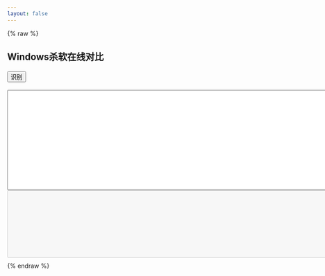```yaml
---
layout: false
---
```

{% raw %}
<!DOCTYPE html>
<html>
<head>
<meta charset="utf-8">
<title>Windows杀软在线对比</title>
<script>
    avList = {
"_avp32.exe":"卡巴斯基",
"_avpcc.exe":"卡巴斯基",
"_avpm.exe":"卡巴斯基",
"360entclient.exe":"天擎EDR Agent",
"360entmisc.exe":"360(奇安信)天擎",
"360leakfixer.exe":"360系统漏洞控制模块",
"360rp.exe":"360杀毒",
"360safe.exe":"360安全卫士",
"360safebox.exe":"360保险箱主程序",
"360sd.exe":"360杀毒",
"360skylarsvc.exe":"360天擎终端安全管理系统",
"360tray.exe":"360实时保护",
"360websafe.exe":"360主机卫士",
"a2cmd.exe":"emsisoft anti-malware",
"a2free.exe":"a-squared free",
"a2guard.exe":"a-squared杀毒",
"a2service.exe":"a-squared free",
"a2start.exe":"Emsisoft Internet Security",
"aavgapi.exe":"avg",
"aawservice.exe":"Lavasoft Ad-Aware",
"aawtray.exe":"Ad-Aware",
"acaas.exe":"AhnLab",
"acaegmgr.exe":"AhnLab",
"acaif.exe":"AhnLab",
"acais.exe":"AhnLab",
"acctmgr.exe":"Symantec",
"aclient.exe":"Altiris remote login client",
"aclntusr.exe":"Altiris Client",
"acs.exe":"outpost防火墙",
"adam.exe":"绿鹰安全精灵",
"adaware.exe":"Lavasoft Ad-Aware",
"ad-aware.exe":"Lavasoft Ad-Aware",
"ad-aware2007.exe":"Lavasoft Ad-Aware",
"administrator.exe":"Entensys UserGate 5",
"adminserver.exe":"Panda",
"advchk.exe":"norton antivirus",
"ad-watch.exe":"lavasoft杀毒",
"aesecurityservice.exe":"MS Content Management Service",
"aexagentuihost.exe":"Altiris Agent",
"aexnsagent.exe":"Altiris Agent",
"aexnsrcvsvc.exe":"Altiris",
"aexsvc.exe":"Altiris",
"aexswdusr.exe":"Altiris Express NS Client Manager",
"aflogvw.exe":"AhnLab Spy Zero",
"afwserv.exe":"Avast Firewall Service",
"agb.exe":"安天防线",
"agentsvr.exe":"Microsoft Agent Server",
"ahnrpt.exe":"AhnLab Spy Zero",
"ahnsd.exe":"AhnLab",
"ahnsdsv.exe":"AhnLab",
"ahprocmonserver.exe":"安天防线",
"airdefense.exe":"airdefense",
"akrnl.exe":"ESET Smart Security",
"alert.exe":"CA eTrust Integrated Threat Management 8.1/CA Jinchen Kill",
"alertsvc.exe":"Symantec",
"alisecguard.exe":"阿里云-云盾",
"aliyun_assist_service.exe":"阿里云-云监控",
"aliyundun.exe":"阿里云-云盾",
"aliyundunupdate.exe":"阿里云-升级服务",
"almon.exe":"Sophos Anti-Virus",
"alogserv.exe":"McAfee VirusScan Activity Log Server",
"alsvc.exe":"Sophos AutoUpdate Service",
"alunotify.exe":"Symantec",
"alupdate.exe":"Sophos Anti-Virus AutoUpdate",
"aluschedulersvc.exe":"Symantec",
"amon.exe":"tiny personal firewall",
"amsvc.exe":"Cybereason",
"amswmagt.exe":"CA eTrust Integrated Threat Management 8.1",
"ananwidget.exe":"墨者安全专家",
"antiarp.exe":"AntiARP",
"anti-trojan.exe":"anti-trojan elite",
"anvir.exe":"AnVir.exe",
"aphost.exe":"TrendMicro Infrastructure",
"apimonitor.exe":"API Monitor",
"appsvc32.exe":"Symantec",
"aps.exe":"Outpost Security",
"apvxdwin.exe":"Panda Internet Security",
"arcatasksservice.exe":"arcavir杀毒",
"armor2net.exe":"Armor2net Software",
"arr.exe":"application request route",
"ashavast.exe":"Avast",
"ashbug.exe":"Avast",
"ashchest.exe":"Avast",
"ashcmd.exe":"Avast",
"ashdisp.exe":"Avast",
"ashenhcd.exe":"Avast",
"ashlogv.exe":"Avast",
"ashmaisv.exe":"Avast",
"ashpopwz.exe":"Avast",
"ashquick.exe":"Avast",
"ashserv.exe":"Avast",
"ashsimp2.exe":"Avast",
"ashsimpl.exe":"Avast",
"ashskpcc.exe":"Avast",
"ashskpck.exe":"Avast",
"ashupd.exe":"Avast",
"ashwebsv.exe":"Avast",
"ast.exe":"超级巡警",
"asupport.exe":"TrendMicro",
"aswdisp.exe":"Avast",
"aswregsvr.exe":"Avast",
"aswscan.exe":"avast",
"aswserv.exe":"Avast",
"aswupdsv.exe":"Avast",
"aswwebsv.exe":"Avast",
"atguard.exe":"antivir",
"atrshost.exe":"Altiris",
"atwatch.exe":"mustek",
"atwsctsk.exe":"AhnLab V3 Internet Security",
"au.exe":"nsis",
"aupdate.exe":"symantec",
"aupdrun.exe":"Agnirum Outpost Firewall",
"aus.exe":"Outpost Security",
"auth8021x.exe":"CA Jinchen KILL / eTrust Antivirus",
"autodown.exe":"antivirus autoupdater",
"autoup.exe":"AhnLab",
"avadmin.exe":"AVIRA Personal Edition Classic",
"avastemupdate.exe":"Avast Internet Security",
"avastsvc.exe":"Avast",
"avastui.exe":"Avast GUI",
"avcenter.exe":"Avira",
"avciman.exe":"熊猫卫士",
"avconfig.exe":"Avira",
"avconsol.exe":"McAfee VirusScan Scheduler",
"avengine.exe":"Panda Internet Security",
"avesvc.exe":"Avira",
"avfwsvc.exe":"AVIRA Personal Edition Classic",
"avg.exe":"avg杀毒",
"avgam.exe":"AVG 8/8.5",
"avgamsvr.exe":"AVG",
"avgas.exe":"AVG",
"avgaurd.exe":"avira antivir",
"avgcc.exe":"AVG",
"avgcc32.exe":"AVG",
"avgcefrend.exe":"AVG Internet Security",
"avgchsvx.exe":"AVG Internet Security",
"avgcmgr.exe":"AVG Internet Security (32-bit)",
"avgcsrva.exe":"AVG Internet Security (64-bit)",
"avgcsrvx.exe":"AVG Internet Security",
"avgctrl.exe":"AVG",
"avgdiag.exe":"AVG",
"avgemc.exe":"AVG",
"avgemca.exe":"AVG Internet Security",
"avgemcx.exe":"AVG Internet Security",
"avgfws.exe":"AVG Internet Security",
"avgfws8.exe":"AVG",
"avgfws9.exe":"AVG 9.0 FW",
"avgfwsrv.exe":"AVG",
"avgidsagent.exe":"AVG 8.5/9.0 IDS",
"avgidsmonitor.exe":"AVG 8.5/9.0 IDS",
"avgidsui.exe":"AVG 8.5 IDS",
"avgidswatcher.exe":"AVG 8.5 IDS",
"avginet.exe":"AVG",
"avgmfapx.exe":"AVG Internet Security",
"avgmsvr.exe":"AVG",
"avgnsa.exe":"AVG Internet Security",
"avgnsx.exe":"AVG Internet Security",
"avgnt.exe":"Avira",
"avgntmgr.exe":"avg",
"avgregcl.exe":"AVG Registry Cleaner",
"avgrsa.exe":"AVG Internet Security (64-bit)",
"avgrssvc.exe":"AVG",
"avgrsx.exe":"AVG Anti-Virus",
"avgscanx.exe":"AVG",
"avgserv.exe":"AVG",
"avgserv9.exe":"AVG",
"avgsvc.exe":"AVG Internet Security",
"avgsystx.exe":"AVG SysTools",
"avgtray.exe":"AVG Anti-Virus",
"avguard.exe":"Avira AntiVir",
"avgui.exe":"AVG Internet Security",
"avgupd.exe":"AVG",
"avgupdln.exe":"AVG",
"avgupsvc.exe":"AVG",
"avgvv.exe":"AVG",
"avgw.exe":"AVG",
"avgwb.exe":"Grisoft AVG AntiVirus",
"avgwdsvc.exe":"AVG Anti-Virus",
"avgwizfw.exe":"AVG",
"avinitnt.exe":"command antivirus for nt server",
"avira.exe":"小红伞杀毒",
"avk.exe":"gdata安全防护软件",
"avkbackupservice.exe":"gdata安全防护软件",
"avkcl.exe":"gdata安全防护软件",
"avkpop.exe":"g data software ag",
"avkproxy.exe":"G Data Internet Security 2007",
"avkserv.exe":"g data software ag",
"avkservice.exe":"G Data Internet Security 2007",
"avktray.exe":"G Data Internet Security 2007",
"avkwctl.exe":"G Data Internet Security 2007",
"avkwctl9.exe":"g data software ag",
"avltmain.exe":"Panda Titanium",
"avmailc.exe":"Avira",
"avmcdlg.exe":"Avira",
"avnotify.exe":"Avira",
"avnt.exe":"h+bedv datentechnik gmbh",
"avp.exe":"Kaspersky",
"avp32.exe":"Kaspersky",
"avpcc.exe":"Kaspersky",
"avpdos32.exe":"kaspersky antivirus",
"avpdtagt.exe":"Kaspersky Lab Deployment Tool Agent",
"avpexec.exe":"Kaspersky",
"avpm.exe":"Kaspersky",
"avpncc.exe":"Kaspersky",
"avps.exe":"Kaspersky",
"avptc32.exe":"kaspersky antivirus",
"avpui.exe":"Kaspersky",
"avpupd.exe":"Kaspersky",
"avscan.exe":"Avira",
"avsched32.exe":"h+bedv",
"avserver.exe":"Kerio Winroute Firewall",
"avshadow.exe":"Avira",
"avsynmgr.exe":"McAfee VirusScan Synchronization Manager",
"avtask.exe":"Panda",
"avwatchservice.exe":"virusfighter杀毒",
"avwebgrd.exe":"AVIRA Personal Edition Classic",
"avwin.exe":"h+bedv",
"avwupsrv.exe":"h+bedv",
"avz.exe":"avz",
"ayagent.exe":"alyac韩国胶囊杀毒",
"baiduansvx.exe":"百度卫士-主进程",
"baidusafetray.exe":"百度卫士",
"baidusd.exe":"百度杀毒-主程序",
"baidusdsvc.exe":"百度杀毒-服务进程",
"baidusdtray.exe":"百度杀毒-托盘进程",
"baradagent.exe":"腾讯云-安全监控组件",
"bargains.exe":"exact advertising spyware",
"basfipm.exe":"Broadcom ASF IP monitoring service",
"bavtray.exe":"Baidu AV",
"bdagent.exe":"BitDefender Security Suite",
"bdc.exe":"BitDefender Security Suite",
"bddownloader.exe":"百度卫士",
"bdlite.exe":"BitDefender Security Suite",
"bdmcon.exe":"BitDefender Security Suite",
"bdss.exe":"BitDefender Security Suite",
"bdsubmit.exe":"BitDefender Security Suite",
"bdswitch.exe":"bitdefender module",
"beagle.exe":"avast",
"beikesan.exe":"贝壳云安全",
"bhipssvc.exe":"Baidu AV",
"bitdefender.exe":"Bitdefender",
"bka.exe":"Bkav AV",
"bkavservice.exe":"bkav杀毒",
"bkavsystemserver.exe":"Bkav AV",
"blackd.exe":"Black Ice IDS ",
"blackice.exe":"BlackIce Firewall",
"blink.exe":"micromedia",
"blss.exe":"cblaster",
"blupro.exe":"Bkav AV",
"bmrt.exe":"Barracuda Malware Removal Tool",
"bootwarn.exe":"symantec",
"bpc.exe":"grokster",
"brasil.exe":"exact advertising",
"bullguard.exe":"BullGuard Internet Security",
"bullguardbhvscanner.exe":"BullGuard Internet Security",
"bullguardscanner.exe":"BullGuard Internet Security",
"bullguardtray.exe":"BullGuard Internet Security",
"bullguardupdate.exe":"BullGuard Internet Security",
"bwgo0000.exe":"F-Secure Backweb",
"bwmeterconsvc.exe":"BWMeter Connections Service",
"ca.exe":"eTrust Firewall",
"caantispyware.exe":"CA Internet Security Suite 2007",
"caav.exe":"CA Internet Security Suite 2007",
"caavcmdscan.exe":"CA Internet Security Suite 2007",
"caavguiscan.exe":"CA Internet Security Suite 2007",
"caf.exe":"CA eTrust Integrated Threat Management 8.1",
"cafw.exe":"CA Internet Security Suite 2007",
"caissdt.exe":"eTrust Internet Security Suite",
"calogdump.exe":"CA Internet Security Suite 2007",
"capfaem.exe":"CA Internet Security Suite 2007",
"capfasem.exe":"CA Internet Security Suite 2008",
"capfsem.exe":"CA Internet Security Suite 2007",
"capmuamagt.exe":"CA eTrust Integrated Threat Management 8.1",
"cappactiveprotection.exe":"CA Internet Security Suite 2007",
"casc.exe":"CA Internet Security Suite 2009",
"casecuritycenter.exe":"CA Internet Security Suite 2007",
"caunst.exe":"CA Internet Security Suite 2007",
"cavrep.exe":"CA Internet Security Suite 2007",
"cavrid.exe":"CA AntiVirus Realtime Infection Report",
"cavscan.exe":"Comodo",
"cavtray.exe":"eTrust Antivirus",
"cb.exe":"Cb Protection by Carbon Black",
"ccap.exe":"Symantec",
"ccapp.exe":"Symantec",
"ccemflsv.exe":"Client and Host Security Platform",
"ccenter.exe":"Rising",
"ccevtmgr.exe":"Symantec",
"cclaw.exe":"Norman Ad-Aware SE Plus Antivirus 1.06r1 and Firewall 1",
"cclgview.exe":"Symantec?",
"ccnfagent.exe":"CA eTrust Integrated Threat Management 8.1",
"ccprovsp.exe":"CA Internet Security Suite 2008/9",
"ccproxy.exe":"Symantec",
"ccpxysvc.exe":"Symantec",
"ccregvfy.exe":"norton杀毒软件自身完整性检查程序",
"ccschedulersvc.exe":"CA Internet Security Suite 2009",
"ccsetmgr.exe":"Symantec",
"ccsmagtd.exe":"CA eTrust Integrated Threat Management 8.1",
"ccsvchst.exe":"Symantec Endpoint Protection",
"ccsystemreport.exe":"CA Internet Security Suite 2009",
"cctray.exe":"CA Internet Security Suite 2007",
"ccupdate.exe":"CA Internet Security Suite 2007",
"cdp.exe":"cyberlink corp.",
"certificationmanagerservicent.exe":"Sophos Control Center",
"cfd.exe":"motive communications",
"cfftplugin.exe":"CA eTrust Integrated Threat Management 8.1",
"cfgwiz.exe":"norton antivirus",
"cfnotsrvd.exe":"CA eTrust Integrated Threat Management 8.1",
"cfp.exe":"Comodo Firewall Pro",
"cfpconfg.exe":"COMODO VIRUS SCANNER",
"cfpconfig.exe":"Comodo Firewall Pro",
"cfplogvw.exe":"Comodo Firewall Pro",
"cfpsbmit.exe":"Comodo Firewall Pro",
"cfpupdat.exe":"Comodo Firewall Pro",
"cfsmsmd.exe":"CA eTrust Integrated Threat Management 8.1",
"checkup.exe":"Symantec",
"cis.exe":"Comodo Internet Security",
"cistray.exe":"Comodo Internet Security",
"cka.exe":"Symantec",
"cksoftshiedantivirus4.exe":"shield antivirus杀毒",
"clamscan.exe":"ClamAV",
"clamtray.exe":"ClamAV",
"clamwin.exe":"ClamAV",
"clean.exe":"windows流氓软件清理大师",
"cleaner.exe":"windows流氓软件清理大师",
"cleaner3.exe":"windows流氓软件清理大师",
"cleaner8.exe":"the cleaner杀毒",
"cleanpc.exe":"windows流氓软件清理大师",
"cleanup.exe":"mcafee",
"cloudhelper.exe":"安全狗",
"clps.exe":"Comodo",
"clpsla.exe":"Comodo",
"clpsls.exe":"Comodo",
"clshield.exe":"Panda",
"cmctrayicon.exe":"cmc杀毒",
"cmdagent.exe":"Comodo Firewall Pro",
"cmdinstall.exe":"Comodo",
"cmgrdian.exe":"McAfee Guardian Tray Icon",
"cntaosmgr.exe":"TrendMicro OfficeScan",
"comhost.exe":"Symantec",
"connectionmonitor.exe":"ConnectionMonitor by SteelBytes",
"console.exe":"Panda",
"control_panel.exe":"Entensys UserGate 5",
"coranticontrolcenter32.exe":"coranti2012杀毒",
"coreframeworkhost.exe":"Trend Micro Internet Security",
"coreserviceshell.exe":"Trend Micro Internet Security",
"cpd.exe":"McAfee Firewall",
"cpdclnt.exe":"Symantec",
"cpf.exe":"Comodo Personal Firewall",
"cpntsrv.exe":"Panda",
"cramtray.exe":"Cybereason",
"crashrep.exe":"Comodo Firewall Pro",
"crdm.exe":"Netsys Enterprise Security (Encryption)",
"crssvc.exe":"Cybereason",
"csacontrol.exe":"Cisco Security Agent",
"csfalconcontainer.exe":"CrowdStrike Falcon Sensor",
"csfalconservice.exe":"CrowdStrike Falcon",
"csinject.exe":"Symantec",
"csinsm32.exe":"Symantec",
"csinsmnt.exe":"Symantec",
"csrss_tc.exe":"Atompark StaffCop",
"cssauth.exe":"Client Security Solution",
"ctdataload.exe":"Altiris",
"cureit.exe":"drweb cureit",
"cylancesvc.exe":"Cylance",
"cylanceui.exe":"Cylance",
"d_manage.exe":"d盾",
"d_safe_manage.exe":"d盾",
"dao_log.exe":"McAfee DAO Logger",
"datemanager.exe":"Date Manager",
"dbserv.exe":"Symantec",
"dbsrv9.exe":"Symantec",
"deepmgmtservice.exe":"Deep Instinct NGAV",
"deeprpcserver":"Deep Instinct NGAV",
"deepstaticservice.exe":"Deep Instinct NGAV",
"defalert.exe":"symantec",
"defenderdaemon.exe":"shadowdefender",
"defscangui.exe":"symantec",
"defwatch":"Symantec",
"defwatch.exe":"Symantec",
"deloeminfs.exe":"BitDefender Security Suite",
"deteqt.agent.exe":"MWR Deteqt Suite EDR",
"diskmon.exe":"Symantec",
"djsnetcn.exe":"Symantec",
"dlservice.exe":"SmartLine DeviceLock Service",
"dltray.exe":"SmartLine DeviceLock Tray Notifier",
"dolphincharge.e":"GoldenDolphin Chinese IDS",
"dolphincharge.exe":"GoldenDolphin Chinese IDS",
"doscan.exe":"Symantec",
"dpmra.exe":"Microsoft Security Center Data Protection Manager",
"dpps2.exe":"panicware",
"drwadins.exe":"dr.web",
"drwagntd.exe":"DrWeb Enterprise",
"drwagnui.exe":"DrWeb",
"drwatson.exe":"Dr. Watson",
"drweb.exe":"DrWeb",
"drweb32.exe":"DrWeb",
"drweb32w.exe":"DrWeb",
"drweb386.exe":"DrWeb",
"drwebcgp.exe":"DrWeb",
"drwebcom.exe":"DrWeb Plesk COM for Windows",
"drwebdc.exe":"DrWeb",
"drwebmng.exe":"DrWeb",
"drwebscd.exe":"DrWeb",
"drwebupw.exe":"DrWeb",
"drwebwcl.exe":"DrWeb",
"drwebwin.exe":"DrWeb",
"drwinst.exe":"DrWeb",
"drwupgrade.exe":"DrWeb Enterprise",
"ds_monitor.exe":"Deep Security TM EDR",
"dsa.exe":"Deep Security TM EDR",
"dsmain.exe":"360安全卫士程序加载模块",
"dssagent.exe":"broderbund",
"dvp95.exe":"F-Secure",
"dvp95_0.exe":"F-Secure",
"dwarkdaemon.exe":"DrWeb Total Security",
"dwengine.exe":"DrWeb",
"dwhwizrd.exe":"Symantec",
"dwnetfilter.exe":"DrWeb Total Security",
"dwwin.exe":"TrendMicro or DrWatson",
"edisk.exe":"McAfee VirusScan Emergency Disk Creator",
"edr_agent.exe":"深信服EDR Agent",
"edr_monitor.exe":"深信服EDR Agent",
"edr_sec_plan.exe":"深信服EDR Agent",
"eeyeevnt.exe":"eEye Retina Digital Security",
"egui.exe":"Nod32",
"eguiproxy.exe":"eset nod32防毒",
"ehttpsrv.exe":"Nod32",
"ekrn.exe":"Nod32",
"elogsvc.exe":"Norman Ad-Aware SE Plus Antivirus 1.06r1 and Firewall 1",
"emet_agent.exe":"emet",
"emet_service.exe":"emet",
"emlibupdateagentnt.exe":"Sophos Control Center",
"emlproui.exe":"Omniquad Total Security 3.0.0",
"emlproxy.exe":"Omniquad Total Security 3.0.0",
"emsw.exe":"alset inc",
"endpointsecurity.exe":"GFI EndPointSecurity",
"engineserver.exe":"McAfee",
"ent.exe":"Essential NetTools",
"entitymain.exe":"Trend Micro Control Manager",
"era.exe":"ESET Remote Administrator",
"esafe.exe":"eSafe Protect",
"esav.exe":"启明星辰天珣EDR Agent",
"escc.exe":"启明星辰天珣EDR Agent",
"escccontrol.exe":"启明星辰天珣EDR Agent",
"esccindex.exe":"启明星辰天珣EDR Agent",
"esecagntservice.exe":"GFI EndPoint Security",
"esecservice.exe":"GFI EndPointSecurity",
"eshasrv.exe":"eset nod32防毒",
"esmagent.exe":"Enterprise Security Agent",
"espwatch.exe":"eSafe Protect",
"etagent.exe":"EventTracker by Prism Microsystems",
"etconsole3.exe":"EventTracker Console",
"etcorrel.exe":"EventTracker log cache",
"ethereal.exe":"rationalclearcase",
"etloganalyzer.exe":"EventTracker by Prism Microsystems",
"etreporter.exe":"EventTracker by Prism Microsystems  change",
"etrssfeeds.exe":"EventTracker by Prism Microsystems",
"etscheduler.exe":"EventTracker Scheduler",
"etwcontrolpanel.exe":"EventTracker Console",
"euqmonitor.exe":"TrendMicro ScanMail for Exchange",
"eventparser.exe":"McAfee",
"evtarmgr.exe":"EventTracker by Prism Microsystems",
"evtmgr.exe":"EventTracker by Prism Microsystems",
"evtprocessecfile.exe":"EventTracker",
"ewidoctrl.exe":"Ewido Security Suite",
"ewidoguard.exe":"Ewido Security Suite",
"execstat.exe":"StatWin",
"ezantivirusregistrationcheck.exe":"e-trust antivirus",
"fameh32.exe":"F-Secure Internet Security",
"fast.exe":"fastusr",
"fcappdb.exe":"Fortinet Smart Security",
"fcdblog.exe":"Fortinet Smart Security",
"fch32.exe":"F-Secure Internet Security",
"fchelper64.exe":"Fortinet Smart Security",
"fcsms.exe":"Microsoft Forefront Client Security Management Service",
"fcssas.exe":"Microsoft Forefront Client Security State Assessment Service",
"fih32.exe":"F-Secure Installation Launcher",
"findviru.exe":"f-secure",
"firesvc.exe":"McAfee Desktop Firewall",
"firetray.exe":"McAfee Desktop Firewall Traybar Helper",
"firewall.exe":"ashampoosoftware",
"firewallgui.exe":"PC Tools Firewall Plus",
"fmon.exe":"FortiClient Host Security 3.0.459",
"fnrb32.exe":"f-secure",
"forcefield.exe":"ZoneAlarm ForceField",
"forticlient.exe":"FortiClient",
"fortiesnac.exe":"Fortinet Smart Security",
"fortifw.exe":"FortiClient Host Security 3.0.459",
"fortiproxy.exe":"Fortinet Smart Security",
"fortiscan.exe":"Fortiscan",
"fortisslvpndaemon.exe":"Fortinet Smart Security",
"fortitray.exe":"Fortinet Smart Security",
"fortiwf.exe":"Fortinet Smart Security",
"fpavserver.exe":"F-PROT Antivirus",
"fprot.exe":"F-Prot?Antivirus",
"f-prot.exe":"f-prot杀毒",
"f-prot95.exe":"F-Prot?Antivirus",
"fprottray.exe":"F-PROT Antivirus",
"fpwin.exe":"verizon",
"fp-win.exe":"f-prot antivirus ondemand",
"frameworkservic":"McAfee Framework Services",
"frameworkservic.exe":"Mcafee VirusScan Framework Service",
"frameworkservice.exe":"McAfee VirusScan Enterprise",
"freshclam.exe":"clamav",
"frminst.exe":"mcafee",
"frw.exe":"McAfee?",
"frzstate2k.exe":"Deep Freeze TM EDR",
"fsaa.exe":"F-Secure Authentication Agent",
"fsaua.exe":"F-Secure Internet Security",
"fsav.exe":"f-secure",
"fsav32.exe":"F-Secure Internet Security",
"fsav530stbyb.exe":"f-secure",
"fsav530wtbyb.exe":"f-secure",
"fsav95.exe":"f-secure",
"fsavgui.exe":"F-Secure Internet Security GUI",
"fsbwsys.exe":"f-secure",
"f-sched.exe":"F-Prot?Antivirus",
"fscuif.exe":"F-Secure Internet Security",
"fsdfwd.exe":"F-Secure Internet Security",
"f-secure.exe":"f-secure冰岛杀毒",
"fsgk32.exe":"F-Secure Internet Security",
"fsgk32st.exe":"F-Secure Internet Security",
"fsguidll.exe":"F-Secure Internet Security",
"fsguiexe.exe":"F-Secure Internet Security",
"fshdll32.exe":"F-Secure Internet Security",
"fshoster32.exe":"F-Secure Internet Security",
"fshoster64.exe":"F-Secure Internet Security",
"fsm32.exe":"F-Secure Internet Security",
"fsma32.exe":"F-Secure Internet Security",
"fsmb32.exe":"F-Secure Internet Security",
"fsorsp.exe":"F-Secure Internet Security",
"fspc.exe":"F-Secure Internet Security",
"fspex.exe":"F-Secure Anti-Virus Updater",
"fsqh.exe":"F-Secure Internet Security",
"fssm32.exe":"F-Secure Internet Security",
"f-stopw.exe":"F-Prot?Antivirus",
"fwcfg.exe":"Symantec",
"fwinst.exe":"AVIRA Personal Edition Classic",
"fws.exe":"Radialpoint Security Services PCGuard",
"fyfirewall.exe":"风云防火墙",
"gcascleaner.exe":"Microsoft AntiSpyware Cleaner Process",
"gcasdtserv.exe":"Microsoft AntiSpyware Server Process",
"gcasinstallhelper.exe":"Microsoft AntiSpyware Helper Process",
"gcasnotice.exe":"Microsoft AntiSpyware Notifier Process",
"gcasserv.exe":"Microsoft AntiSpyware Server Process",
"gcasservalert.exe":"Microsoft AntiSpyware Alert Process",
"gcasswupdater.exe":"Microsoft AntiSpyware Updater Process",
"gdfirewalltray.exe":"G Data Internet Security 2007",
"gdfwsvc.exe":"G Data Internet Security 2007",
"gdscan.exe":"G Data",
"gfireporterservice.exe":"GFI EndPointSecurity",
"gg.exe":"巨盾网游安全盾",
"ghost_2.exe":"Symantec",
"ghosttray.exe":"Symantec",
"giantantispyware.exe":"GIANT AntiSpyware",
"giantantispywaremain.exe":"Microsoft AntiSpyware",
"giantantispywareupdater.exe":"Microsoft AntiSpyware",
"gov_defence_daemon.exe":"govdefence(网防g01)",
"gov_defence_service.exe":"govdefence(网防g01)",
"guard.exe":"AVG",
"guarddog.exe":"ewido",
"guardgui.exe":"Avira",
"guardnt.exe":"ikarus",
"guardxkickoff.exe":"GuardX",
"guardxservice.exe":"GuardX",
"gziface.exe":"Bitdefender Free",
"gzserv.exe":"Bitdefender Free",
"hipsdaemon.exe":"火绒安全软件",
"hipslog.exe":"火绒安全软件",
"hipsmain.exe":"火绒安全软件",
"hipstray.exe":"火绒安全软件",
"hipsvc.exe":"mcafee",
"hpqwmiex.exe":"HP ProtectTools Security Manager",
"hrres.exe":"ViRobot Desktop Antivirus",
"htpatch.exe":"silicon integrated systems corporation",
"hwapi.exe":"McAfee Internet Security Suite",
"hws.exe":"护卫神·入侵防护系统",
"hws_ui.exe":"护卫神·入侵防护系统",
"hwsd.exe":"护卫神·入侵防护系统",
"hwspanel.exe":"护卫神·入侵防护系统",
"iamapp.exe":"symantec",
"iamserv.exe":"symantec",
"iamstats.exe":"symantec",
"icepack.exe":"Symantec",
"icmon.exe":"Sophos Anti-Virus InterCheck activity monitor",
"idsinst.exe":"Symantec",
"iedriver.exe":"urlblaze.com",
"iface.exe":"Panda Anti-Virus",
"igateway.exe":"CA eTrust Integrated Threat Management 8.1/CA Jinchen Kill",
"inetupd.exe":"H+BEDV",
"infus.exe":"infus dialer",
"infwin.exe":"msviewparasite",
"inicio.exe":"Panda Internet Security",
"inocit.exe":"etrust",
"inonmsrv.exe":"CA Jinchen Kill",
"inorpc.exe":"eTrust Antivirus",
"inort.exe":"eTrust Antivirus",
"inotask.exe":"CA eTrust Integrated Threat Management 8.1/CA Jinchen Kill",
"inouptng.exe":"etrust",
"inoweb.exe":"CA Jinchen Kill",
"intdel.exe":"inet delivery",
"iparmor.exe":"木马克星",
"iptray.exe":"Cisco AMP",
"isafe.exe":"CA AntiVirus ISafe Service",
"isafinst.exe":"CA Internet Security Suite 2007",
"isatray.exe":"Microsoft(R) Internet Security and Acceleration Server 2000",
"isntsmtp.exe":"TrendMicro",
"isntsysmonitor":"TrendMicro InterScan System Monitor",
"isntsysmonitor.exe":"Trend Micro",
"ispwdsvc.exe":"Symantec",
"isscsf.exe":"ISS Security Scanner",
"issdaemon.exe":"ISS Security Scanner",
"issvc.exe":"Symantec",
"isuac.exe":"Symantec",
"iswmgr.exe":"ZoneAlarm ForceField",
"itmrt_supportdiagnostics.exe":"CA Internet Security Suite 2007",
"itmrt_trace.exe":"CA Internet Security Suite 2007",
"itmrtsvc.exe":"CA Internet Security Suite 2007",
"ixaptsvc.exe":"nProtect",
"ixavsvc.exe":"nProtect",
"ixfwsvc.exe":" nProtect",
"jammer.exe":"Jammer",
"k7tsecurity.exe":"k7杀毒",
"kabackreport.exe":"Kingsoft",
"kaccore.exe":"Kingsoft",
"kanmcmain.exe":"Kingsoft",
"kansgui.exe":"Kingsoft Antivirus",
"kansvr.exe":"Kingsoft Antivirus",
"kastray.exe":"Kingsoft",
"kav.exe":"Kaspersky",
"kav32.exe":"Kingsoft Internet Security 2008",
"kavadapterexe.exe":"Kaspersky Anti-Virus for Lotus Notes",
"kavfs.exe":"Kaspersky Anti-Virus service process",
"kavfsgt.exe":"Kaspersky Anti-Virus management service process",
"kavfsrcn.exe":"Kaspersky Anti-Virus remote management process",
"kavfsscs.exe":"Kaspersky script interception dispatcher service process",
"kavfswp.exe":"Kaspersky Anti-Virus working process",
"kavisarv.exe":"Kaspersky",
"kavlotsingleton.exe":"Kaspersky Anti-Virus for Lotus Notes",
"kavmm.exe":"Kaspersky",
"kavpf.exe":"kaspersky",
"kavpfw.exe":"kaspersky",
"kavshell.exe":"Kaspersky command line utility process",
"kavss.exe":"Kaspersky",
"kavstart.exe":"Kingsoft Internet Security",
"kavsvc.exe":"Kaspersky",
"kavsvcui.exe":"kaspersky",
"kavtray.exe":"Kaspersky task tray process",
"kazza.exe":"kaspersky",
"kb891711.exe":"Windows Security Update",
"keenvalue.exe":"euniverse inc",
"kerio-pf-213-en-win.exe":"Kerio",
"kerio-wrl-421-en-win.exe":"Kerio",
"kerio-wrp-421-en-win.exe":"Kerio",
"kis.exe":"Kaspersky",
"kislive.exe":"Kingsoft",
"kissvc.exe":"Kingsoft Internet Security 2008",
"klnacserver.exe":"Kaspersky Lab Cisco NAC Posture Validation Server",
"klnagent.exe":"Kaspersky Network Agent",
"klserver.exe":"Kaspersky Administration Server",
"klswd.exe":"Kaspersky",
"klwtblfs.exe":"Kaspersky",
"kmailmon.exe":"Kingsoft",
"knownsvr.exe":"Rising Antispyware",
"knsdtray.exe":"可牛杀毒",
"knupdatemain.exe":"Kingsoft",
"kpf4gui.exe":"Sunbelt Personal Firewall 4",
"kpf4ss.exe":"Sunbelt Personal Firewall 4",
"kpfw32.exe":"Kingsoft Internet Security 2008",
"kpfwsvc.exe":"Kingsoft Internet Security",
"kpfwtray.exe":"金山网镖",
"krbcc32s.exe":"CA Jinchen KILL / eTrust Antivirus",
"ksafe.exe":"金山卫士",
"ksafesvc.exe":"金山毒霸",
"ksafetray.exe":"金山卫士",
"kswebshield.exe":"Kingsoft",
"kupdata.exe":"金山毒霸",
"kvdetech.exe":"Jiangmin AV and FW",
"kvmonxp.exe":"江民杀毒",
"kvmonxp.kxp":"Jiangmin AV and FW",
"kvmonxp_2.exe":"江民KV杀毒软件实时监控程序",
"kvmonxp_2.kxp":"Jiangmin AV and FW",
"kvolself.exe":"Jiangmin AV and FW",
"kvsrvxp.exe":"Jiangmin AV and FW",
"kvsrvxp_1.exe":"Jiangmin AV and FW",
"kvxp.exe":"江民杀毒软件",
"kvxp.kxp":"Jiangmin AV and FW",
"kwatch.exe":"Kingsoft Internet Security",
"kwsprod.exe":"Kaspersky",
"kwsprotect64.exe":"金山毒霸",
"kxescore.exe":"金山毒霸",
"kxeserv.exe":"Kingsoft",
"kxetray.exe":"金山毒霸",
"launcher.exe":"intercort systems",
"ldscan.exe":"windows trojans inspector",
"leventmgr.exe":"Cisco Security Agent",
"livesrv.exe":"BitDefender Security Suite",
"liveupdate360.exe":"360更新程序",
"lmon.exe":"Sophos Anti-Virus",
"log_qtine.exe":"McAfee",
"loggetor.exe":"GoldenDolphin Chinese IDS",
"loggingserver.exe":"AVG Internet Security (64-bit)",
"luall.exe":"Symantec",
"luau.exe":"symantec",
"lucallbackproxy.exe":"Symantec",
"lucoms.exe":"Symantec",
"lucoms~1.exe":"Symantec",
"lucomserver.exe":"Symantec LiveUpdate",
"luinit.exe":"Symantec",
"lwdmserver.exe":"TrendMicro Infrastructure",
"macmnsvc.exe":"McAfee Agent Common Services",
"macompatsvc.exe":"McAfee Compat service",
"mamutu.exe":"Mamutu",
"managementagentnt.exe":"Sophos Control Center",
"mantispm.exe":"ZoneAlarm Internet Security Suite 2007",
"masalert.exe":"McAfee AntiSpyware",
"massrv.exe":"McAfee AntiSpyware application",
"masvc.exe":"McAfee Agent Service",
"mbam.exe":"malwarebytes杀毒",
"mbamservice.exe":"Malwarebytes Anti-Malware",
"mbamtray.exe":"Malwarebytes Anti-Malware",
"mcafeedatabackup.exe":"McAfee Internet Security Suite",
"mcafeefire.exe":"mcafee",
"mcagent.exe":"McAfee Agent",
"mcapexe.exe":"McAfee Endpoint Protection",
"mcappins.exe":"McAfee Application Installer",
"mcconsol.exe":"McAfee VirusScan Enterprise",
"mcdash.exe":"McAfee Security Center Dashboard",
"mcdetect.exe":"McAfee Security Centre Module",
"mcepoc.exe":"McAfee VirusScan for EPOC OS",
"mcepocfg.exe":"McAfee VirusScan for EPOC OS",
"mcinfo.exe":"McAfee Internet Security",
"mcmnhdlr.exe":"McAfee VirusScan Command Handler",
"mcmscsvc.exe":"McAfee Internet Security Suite",
"mcnasvc.exe":"McAfee Internet Security Suite",
"mcods.exe":"McAfee Internet Security Suite",
"mcpalmcfg.exe":"McAfee VirusScan for Palm OS",
"mcpromgr.exe":"McAfee Internet Security Suite",
"mcproxy.exe":"McAfee Internet Security Suite",
"mcregwiz.exe":"McAfee Registration Wizard",
"mcsacore.exe":"McAfee Endpoint Protection",
"mcsagent.exe":"Sophos MCS Agent",
"mcsclient.exe":"Sophos MCS Client",
"mcscript.exe":"mcafee",
"mcscript_inuse.exe":"McAfee VirusScan Enterprise",
"mcshell.exe":"McAfee GUI",
"mcshield.exe":"McAfee VirusScan",
"mcshld9x.exe":"McAfee AntiVirus Component",
"mcsvhost.exe":"McAfee Endpoint Protection",
"mcsysmon.exe":"McAfee System Monitor",
"mctool.exe":"mcafee",
"mctray.exe":"McAfee VirusScan Enterprise",
"mctskshd.exe":"McAfee Task Scheduler",
"mcui32.exe":"Symantec",
"mcuicnt.exe":"McAfee",
"mcuimgr.exe":"McAfee Internet Security Suite",
"mcupdate.exe":"McAfee VirusScan Enterprise",
"mcupdmgr.exe":"McAfee Update Manager",
"mcvsftsn.exe":"McAfee VirusScan Online",
"mcvsrte.exe":"McAfee.com VirusScan Online Realtime Engine",
"mcvsshld.exe":"McAfee VirusScan",
"mcwce.exe":"McAfee VirusScan for WindowsCE OS",
"mcwcecfg.exe":"McAfee VirusScan for WindowsCE OS",
"mfeann.exe":"McAfee",
"mfeavsvc.exe":"McAfee Cloud AV",
"mfecanary.exe":"McAfee Canary Process",
"mfeesp.exe":"McAfee Endpoint Security Platform component hosting server",
"mfefire.exe":"McAfee Core Firewall Service",
"mfefw.exe":"McAfee Firewall Business Object Hosting Server",
"mfehcs.exe":"McAfee HookCore Service",
"mfemactl.exe":"McAfee Agent AAC Host",
"mfemms.exe":"McAfee Management Service",
"mfetp.exe":"McAfee Threat Prevention Service",
"mfevtps.exe":"McAfee Process Validation",
"mfewc.exe":"McAfee Web Control Service",
"mfewch.exe":"McAfee Web Control Service",
"mfin32.exe":"myfreeinternetupdate",
"mfw2en.exe":"myfreeinternetupdate",
"mfweng3.02d30.exe":"myfreeinternetupdate",
"mgavrtcl.exe":"McAfee antivirus software",
"mgavrte.exe":"mcafee",
"mghtml.exe":"McAfee VirusScan Component",
"mgntsvc.exe":"Sophos Control Center",
"mgui.exe":"bullguard",
"minilog.exe":"zone alarm",
"mmod.exe":"ezulainc",
"mongoosagui.exe":"mongoosa杀毒",
"monsvcnt.exe":"Ahnsd Korean AV",
"monsysnt.exe":"Ahnsd Korean AV",
"mostat.exe":"wurldmediainc",
"mpcmdrun.exe":"Windows Defender",
"mpf.exe":"McAfee Personal Firewall",
"mpfagent.exe":"McAfee Personal Firewall",
"mpfconsole.exe":"McAfee Personal Firewall",
"mpfservice.exe":"McAfee Personal Firewall Component",
"mpfsrv.exe":"McAfee Internet Security Suite",
"mpftray.exe":"McAfee Personal Firewall Tray icon",
"mpmon.exe":"微点主动防御",
"mps.exe":"McAfee Internet Security Suite",
"mpsevh.exe":"McAfee Internet Security Suite",
"mpsvc.exe":"Omniquad Total Security 3.0.0",
"mrf.exe":"TrendMicro Infrastructure",
"msascui.exe":"Windows Defender",
"msascuil.exe":"windows defender",
"mscache.exe":"integrated search technologies spyware",
"mscifapp.exe":"McAfee Privacy Service",
"mscman.exe":"odysseusmarketinginc",
"mskagent.exe":"McAfee SpamKiller Module",
"mskdetct.exe":"McAfee Spamkiller",
"msksrver.exe":"McAfee Internet Security Suite",
"msksrvr.exe":"McAfee Spamkiller",
"msmgt.exe":"total velocity spyware",
"msmpeng.exe":"Windows Defender",
"mspmspsv.exe":"Windows Media Device Manager Pre-Message Security Protocol Service",
"msscli.exe":"McAfee AntiSpyware Component",
"msseces.exe":"Microsoft Security Essentials",
"mssecess.exe":"Microsoft Security Essentials",
"mssense.exe":"windows defender",
"msssrv.exe":"McAfee Anti Spyware",
"msvxd.exe":"w32/datom-a",
"myagtsvc.exe":"mcafee",
"myagttry.exe":"McAfee Total Protection for Small Business",
"nailgpip.exe":"McAfee",
"naprdmgr.exe":"McAfee ePolicy Orchestrator",
"nav.exe":"reuters limited",
"navapsvc.exe":"Symantec",
"navapw32.exe":"Symantec",
"navdx.exe":"Norton Anti-Virus",
"navectrl.exe":"Symantec",
"navelog.exe":"Symantec",
"navesp.exe":"Symantec",
"navlu32.exe":"norton",
"navnt.exe":"Norton Anti-Virus",
"navshcom.exe":"Norton Anti-Virus",
"navstub.exe":"Norton Anti-Virus",
"navw32.exe":"Symantec",
"navwnt.exe":"Symantec",
"ncdaemon.exe":"Mcafee Scanner for Lotus Notes",
"ndd32.exe":"诺顿磁盘医生",
"ndetect.exe":"Symantec",
"neomonitor.exe":"NeoMonitor",
"neotrace.exe":"McAfee NeoTrace",
"neowatchlog.exe":"neowatch",
"neowatchtray.exe":"neowatch",
"nerosvc.exe":"Nero Security Service",
"netalertclient.exe":"GoldenDolphin Chinese IDS",
"netcfg.exe":"Kaspersky Network Configuration Tool",
"networkagent.exe":"Websense Web Security / Web Filter",
"networx.exe":"NetWorx",
"ngctw32.exe":"Symantec",
"ngserver.exe":"Symantec",
"nip.exe":"Norman Ad-Aware SE Plus Antivirus 1.06r1 and Firewall 1",
"nipsvc.exe":"Norman Ad-Aware SE Plus Antivirus 1.06r1 and Firewall 1",
"nisoptui.exe":"Symantec",
"nisserv.exe":"Symantec",
"nissrv.exe":"Microsoft Network Inspection System",
"nisum.exe":"Symantec",
"njeeves.exe":"Norman Ad-Aware SE Plus Antivirus 1.06r1 and Firewall 1",
"nlclient.exe":"Netlimiter Traffic Monitor",
"nlsvc.exe":"LockTime NetLimiter 2 Monitor",
"nmagent.exe":"Network Monitor Agent",
"nmain.exe":"Symantec",
"nod32.exe":"Nod32",
"nod32krn.exe":"Nod32",
"nod32kui.exe":"Nod32",
"nod32view.exe":"NOD32 Update Viewer",
"nortonsecurity.exe":"Norton Security Deluxe",
"notifier.exe":"Deep Security TM EDR",
"npfmntor.exe":"Symantec",
"npfmsg.exe":"Norman Ad-Aware SE Plus Antivirus 1.06r1 and Firewall 1",
"npfmsg2.exe":"Norman Ad-Aware SE Plus Antivirus 1.06r1 and Firewall 1",
"npfsvice.exe":"Norman Ad-Aware SE Plus Antivirus 1.06r1 and Firewall 1",
"nprotect.exe":"Symantec",
"npscheck.exe":"Symantec",
"npssvc.exe":"Symantec",
"nrmenctb.exe":"Norman Ad-Aware SE Plus Antivirus 1.06r1 and Firewall 1",
"ns.exe":"norton诺顿杀毒",
"nscsrvce.exe":"Symantec",
"nsctop.exe":"Symantec",
"nslocollectorservice.exe":"enSilo Data Protection Collector Service",
"nsmdemf.exe":"TrendMicro",
"nsmdmon.exe":"TrendMicro",
"nsmdreal.exe":"TrendMicro",
"nsmdsch.exe":"TrendMicro",
"nsmdtr.exe":"Symantec",
"nspupsvc.exe":"nprotect杀毒",
"ntcaagent.exe":"Huawei SACC Agent",
"ntcadaemon.exe":"Huawei SACC Agent",
"ntcaservice.exe":"Huawei SACC Agent",
"ntrtscan.exe":"TrendMicro OfficeScan",
"nvcoas.exe":"Norman Ad-Aware SE Plus Antivirus 1.06r1 and Firewall 1",
"nvcod.exe":"Norman",
"nvcsched.exe":"Norman Ad-Aware SE Plus Antivirus 1.06r1 and Firewall 1",
"nwservice.exe":"Netwatch",
"nymse.exe":"Norman Ad-Aware SE Plus Antivirus 1.06r1 and Firewall 1",
"oasclnt.exe":"McAfee VirusScan Module",
"oespamtest.exe":"Kaspersky Anti-Spam for Outlook or Outlook Express",
"ofcdog.exe":"TrendMicro",
"ofcpfwsvc.exe":"TrendMicro Personal Firewall",
"okclient.exe":"Cisco Security Agent",
"olfsnt40.exe":"Symantec",
"omniagent.exe":"MWR OmniAgent",
"omslogmanager.exe":"Secret Net",
"onlinent.exe":"Omniquad Total Security 3.0.0",
"onlnsvc.exe":"Omniquad Total Security 3.0.0",
"op_mon.exe":"outpostfirewall",
"op_viewer.exe":"Sophos FIREWALL GUI is OPEN",
"opscan.exe":"Symantec",
"opssvc.exe":"Quick Heal AntiVirus",
"ostronet.exe":"OstroSoft Internet Tools",
"outpost.exe":"Outpost Security",
"outpostinstall.exe":"outpost",
"outpostproinstall.exe":"Agnitum Outpost Firewall Pro",
"paamsrv.exe":"Acronis Privacy Expert Suite",
"padfsvr.exe":"Panda",
"pagent.exe":"Panda Enterprise",
"pagentwd.exe":"Panda Enterprise",
"parmor.exe":"木马克星",
"pasystemtray.exe":"Panda",
"patch.exe":"TrendMicro PC-cillin",
"patray.exe":"ahnlab安博士杀毒",
"pavbckpt.exe":"Panda Internet Security",
"pavcl.exe":"Panda Commandline Secure",
"pavfires.exe":"Panda Anti-Virus",
"pavfnsvr.exe":"Panda Internet Security",
"pavjobs.exe":"Panda Internet Security",
"pavkre.exe":"Panda Anti-Virus",
"pavmail.exe":"Panda Anti-Virus",
"pavprot.exe":"Panda Anti-Virus",
"pavproxy.exe":"熊猫卫士",
"pavprsrv.exe":"Panda Internet Security",
"pavreport.exe":"Panda",
"pavsched.exe":"Panda Anti-Virus",
"pavsrv50.exe":"Panda Anti-Virus",
"pavsrv51.exe":"Panda Internet Security",
"pavsrv52.exe":"Panda Anti-Virus",
"pavss.exe":"熊猫卫士",
"pavupg.exe":"Panda AdminSecure upgrade utility",
"pavw.exe":"Panda Internet Security",
"pc.exe":"云锁客户端",
"pccclient.exe":"TrendMicro PC-cillin",
"pccguide.exe":"TrendMicro PC-cillin",
"pcciomon.exe":"pc-cillin",
"pcclient.exe":"TrendMicro PC-cillin",
"pccnt.exe":"TrendMicro PC-cillin",
"pccntmon.exe":"TrendMicro PC-cillin",
"pccntupd.exe":"TrendMicro PC-cillin",
"pccpfw.exe":"TrendMicro PC-cillin",
"pcctlcom.exe":"TrendMicro",
"pcscan.exe":"TrendMicro PC-cillin",
"pcscnsrv.exe":"TrendMicro",
"pctav.exe":"pc tools antivirus",
"pctsauxs.exe":"Spyware Doctor",
"pctsgui.exe":"Spyware Doctor",
"pctssvc.exe":"Spyware Doctor",
"pctstray.exe":"Spyware Doctor",
"pep.exe":"CA Jinchen KILL / eTrust Antivirus",
"persfw.exe":"Kerio Personal Firewall 2.1.5",
"pestpatrol.exe":"ikarus",
"pfw.exe":"天网防火墙",
"pfwadmin.exe":"Kerio Personal Firewall",
"pgmonitr.exe":"promulgate spyware",
"pingscan.exe":"Ping Scanner",
"pmon.exe":"Process Monitor",
"pnmsrv.exe":"Panda Network Manager",
"pntiomon.exe":"TrendMicro PC-cillin",
"pop3pack.exe":"TrendMicro PC-cillin",
"pop3trap.exe":"TrendMicro PC-cillin",
"poproxy.exe":"Symantec",
"powerscan.exe":"integrated search technologies",
"ppclean.exe":"CA Internet Security Suite 2007",
"ppctlpriv.exe":"CA Internet Security Suite 2008 Antispyware",
"ppinupdt.exe":"Protector Plus for Windows",
"ppmcativedetection.exe":"eTrust",
"ppppwallrun.exe":"Jiangmin AV and FW",
"pptbc.exe":"Protector Plus for Windows",
"ppvstop.exe":"PP2000 Real Time Scan",
"pqibrowser.exe":"Symantec",
"pqv2isvc.exe":"Symantec",
"prevsrv.exe":"Panda Anti-Virus",
"prevx.exe":"Prevx",
"printdevice.exe":"GoldenDolphin Chinese IDS",
"privacyiconclient.exe":"Intel Management and Security",
"prizesurfer.exe":"prizesurfer",
"prmt.exe":"opistat",
"prmvr.exe":"adtomi",
"processmonitor.exe":"sysinternals",
"procexp.exe":"Sysinternals Process Explorer",
"proport.exe":"ProPort",
"protectedmodulehost.exe":"McAfee",
"protectx.exe":"protectx",
"proutil.exe":"BlackIce Firewall",
"psafesystray.exe":"psafe反病毒",
"psanhost.exe":"Panda Internet Security",
"psctris.exe":"Panda Enterprise",
"psctrls.exe":"Panda Internet Security",
"psh_svc.exe":"Acronis Privacy Expert Suite",
"pshost.exe":"Panda Internet Security",
"psimreal.exe":"Panda Internet Security",
"psimsvc.exe":"Panda Internet Security",
"pskmssvc.exe":"Panda Internet Security",
"pspf.exe":"Sygate Personal Firewall Pro",
"psuamain.exe":"Panda Internet Security",
"psuaservice.exe":"Panda Internet Security",
"pthosttr.exe":"HP Protecttools Security Manager",
"pview.exe":"Process Explode process viewer",
"pviewer.exe":"Process Explode process viewer",
"pwdfilthelp.exe":"GoldenDolphin Chinese IDS",
"pxemtftp.exe":"Symantec",
"pxeservice.exe":"Symantec",
"pylumloader.exe":" Cybereason",
"qclean.exe":"McAfee QuickClean",
"qconsole.exe":"norton antivirus quarantine console",
"qdcsfs.exe":"Symantec",
"qhactivedefense.exe":"360国际版",
"qhonline.exe":"Quick Heal Online Protection",
"qhonsvc.exe":"Quick Heal",
"qhset.exe":"Quick Heal",
"qhsrv.exe":"360主机卫士",
"qhwebshellguard.exe":"360主机卫士",
"qoeloader.exe":"Qurb/CA Internet Security 2008/9 AntiSpam",
"qqpcnetflow.exe":"腾讯电脑管家",
"qqpcrealtimespeedup.exe":"腾讯电脑管家",
"qqpcrtp.exe":"腾讯电脑管家",
"qqpctray.exe":"腾讯电脑管家",
"qserver.exe":"Symantec",
"quhlpsvc.exe":"quickheal杀毒",
"rapapp.exe":"BlackIce Firewall",
"rapuisvc.exe":"ISS_Proventia_Agent 9.0 from IBM",
"ras.exe":"Rising Antispyware",
"rasupd.exe":"Rising Antispyware",
"rav.exe":"Rising AntiVirus",
"ravalert.exe":"Rising AntiVirus",
"ravmon.exe":"Rising AntiVirus",
"ravmond.exe":"Rising AntiVirus",
"ravservice.exe":"Rising AntiVirus",
"ravstub.exe":"Rising AntiVirus",
"ravtask.exe":"Rising AntiVirus",
"ravtray.exe":"Rising AntiVirus",
"ravupdate.exe":"Rising AntiVirus",
"ravxp.exe":"Rising",
"rb32.exe":"rapidblaster",
"rcsvcmon.exe":"GFI EndPointSecurity",
"rcsync.exe":"prizesurfer",
"realmon.exe":"CA Jinchen Kill Realtime Monitor",
"redcloak.exe":"Dell SecureWorks Codename Redcloak",
"redirsvc.exe":"McAfee Internet Security Suite",
"regmech.exe":"Spyware Doctor",
"remupd.exe":"Panda Agent",
"repmgr64.exe":"Carbon Black",
"reportersvc.exe":"Symantec",
"reportsvc.exe":"Symantec Reporting Service",
"rescue32.exe":"卡巴斯基互联网安全套装",
"retinaengine.exe":"eEye Retina Digital Security",
"rfwmain.exe":"Rising Firewall",
"rfwproxy.exe":"Rising",
"rfwsrv.exe":"Rising Firewall",
"rfwstub.exe":"Rising",
"rnav.exe":"Symantec",
"rnreport.exe":"Rising AntiVirus",
"routernt.exe":"Sophos Control Center",
"rpcserv.exe":"McAfee",
"rsnetsvr.exe":"Rising Anti-Virus",
"rssensor.exe":"McAfee Rogue System Sensor",
"rstray.exe":"Rising Anti-Spyware",
"rtvscan.exe":"Symantec",
"rtvscn95.exe":"real-time virus scanner",
"rulaunch.exe":"McAfee User Interface",
"run32dll.exe":"pal pc spy",
"safeboxtray.exe":"360保险箱的托盘程序",
"safedog.exe":"安全狗",
"safedogguardcenter.exe":"安全狗",
"safedogserverui.exe":"服务器安全狗",
"safedogsiteapache.exe":"网站安全狗(apache)",
"safedogsiteiis.exe":"网站安全狗(iis)",
"safedogtray.exe":"安全狗",
"safedogupdatecenter.exe":"安全狗",
"safeservice.exe":"McAfee SAFe Common Technology",
"safeweb.exe":"psafe tecnologia",
"sahookmain.exe":"McAfee SiteAdvisor",
"sapissvc.exe":"Quick Heal Scanner",
"saservice.exe":"McAfee Internet Security Suite",
"sav32cli.exe":"Sophos Anti-Virus Scanner  ",
"savadminservice.exe":"Sophos Anti-Virus",
"savfmsectrl.exe":"Symantec Mail Security",
"savfmselog.exe":"Symantec Mail Security",
"savfmsesjm.exe":"Symantec Mail Security",
"savfmsesp.exe":"Symantec",
"savfmsespamstatsmanager.exe":"Symantec Mail Security",
"savfmsesrv.exe":"Symantec Mail Security",
"savfmsetask.exe":"Symantec Mail Security",
"savfmseui.exe":"Symantec Mail Security",
"savmain.exe":"Sophos Anti-Virus GUI is OPEN",
"savprogress.exe":"Sophos杀毒",
"savroam.exe":"Symantec",
"savscan.exe":"Symantec",
"savservice.exe":"Sophos Anti-Virus",
"savui.exe":"Symantec",
"sbamsvc.exe":"Vipre",
"sbserv.exe":"Symantec",
"scan32.exe":"McAfee Virusscan Enterprise",
"scanexplicit.exe":"Symantec",
"scanfrm.exe":"Rising Anti-Virus",
"scanmailoutlook.exe":"TrendMicro PC-cillin",
"scanmsg.exe":"Omniquad Total Security 3.0.0",
"scanningprocess.exe":"Kaspersky Antivirus Scanner",
"scanwscs.exe":"Omniquad Total Security 3.0.0",
"scfmanager.exe":"Sophos FIREWALL",
"scfservice.exe":"Sophos FIREWALL",
"scftray.exe":"Sophos FIREWALL",
"schdsrvc.exe":"Sophos Control Center",
"sched.exe":"avira(小红伞)",
"schupd.exe":"TrendMicro",
"sdcservice.exe":"Sophos Device Control Service",
"sdhelp.exe":"spyware doctor",
"sdrservice.exe":"Sophos Anti-Virus",
"sdtrayapp.exe":"Spyware_Doctor 5 from PC Tools",
"seanalyzertool.exe":"Netgate Spy Emergency",
"seccenter.exe":"Bitdefender",
"secenter.exe":"bitdefender杀毒",
"securitycenter.exe":"Aluria Security Center",
"securityhealthservice.exe":"windows defender",
"securitymanager.exe":"MSC BAM Services",
"sedservice.exe":"Sophos Endpoint Defense Service",
"seestat.exe":"StatWin",
"semsvc.exe":"Symantec",
"sesclu.exe":"Symantec",
"setloadorder.exe":"BitDefender Security Suite",
"setupguimngr.exe":"F-Secure Internet Security",
"sevinst.exe":"Symantec",
"sfc.exe":"Cisco AMP",
"sgagent.exe":"腾讯云-安全监控组件",
"sgbhp.exe":"SpywareBlaster Internet Security Tool",
"sh.exe":"mks toolkit for win3",
"showbehind.exe":"microsmarts enterprise component",
"shstat.exe":"McAfee VirusScan Enterprise",
"sidebar.exe":"AVG Anti-Virus",
"siteadv.exe":"McAfee Internet Security Suite",
"slee81.exe":"Steganos Security Suite Component",
"smartscreen.exe":"windows defender smartscreen",
"smc.exe":"Symantec",
"smcgui.exe":"Symantec",
"smex_activeupda":"TrendMicro ScanMail for Exchange",
"smex_master.exe":"TrendMicro ScanMail for Exchange",
"smex_remoteconf":"TrendMicro ScanMail for Exchange",
"smex_systemwatc":"TrendMicro ScanMail for Exchange",
"smoutlookpack.exe":"TrendMicro PC-cillin",
"sms.exe":"Symantec",
"smsectrl.exe":"Symantec",
"smselog.exe":"Symantec",
"smsesjm.exe":"Symantec",
"smsesp.exe":"Symantec",
"smsesrv.exe":"Symantec",
"smsetask.exe":"Symantec",
"smseui.exe":"Symantec",
"smsx.exe":"Security Technology Solutions SMSexpress",
"snac.exe":"Symantec Network Access List",
"sndmon.exe":"Symantec",
"sndsrvc.exe":"Symantec",
"snhwsrv.exe":"Secret Net",
"snicheckadm.exe":"Secret Net",
"snichecksrv.exe":"Secret Net",
"snicon.exe":"Secret Net",
"snsrv.exe":"Secret Net",
"soap.exe":"system soap pro",
"softmanager.exe":"360软件管家",
"sophoscleanm.exe":"Sophos杀毒",
"sophoscleanm64.exe":"Sophos Clean Service",
"sophosfilescanner.exe":"Sophos杀毒",
"sophosfimservice.exe":"Sophos FIM",
"sophosfs.exe":"Sophos File Scanner Service",
"sophoshealth.exe":"Sophos Health Service",
"sophosntpservice.exe":"Sophos杀毒",
"sophososquery.exe":"Sophos杀毒",
"sophossafestore64.exe":"Sophos Safestore Service",
"spbbcsvc.exe":"Symantec",
"sphinx.exe":"sphinx防火墙",
"spideragent.exe":"DrWeb Total Security",
"spidercpl.exe":"dr.web",
"spiderml.exe":"DrWeb",
"spidernt.exe":"DrWeb",
"spiderui.exe":"DrWeb",
"spntsvc.exe":"TrendMicro ServerProtect",
"spybotsd.exe":"spybot",
"spyemergency.exe":"Netgate Spy Emergency",
"spyemergencysrv.exe":"Netgate Spy Emergency",
"spywareterminatorshield.exe":"spywareterminator杀毒",
"srvload.exe":"Panda Internet Security",
"srvmon.exe":"McAfee",
"sschk.exe":"Simply Super Software Trojan Scanner",
"ssecuritymanager.exe":"SIWF BAM Services",
"ssm.exe":"Symantec or Veritas Net Backup",
"ssp.exe":"Sophos Endpoint Security",
"sspservice.exe":"Sophos System Protection Service",
"ssscheduler.exe":"McAfee Security Scan",
"starta.exe":"AntiVir Security Management Center Agent Module",
"stinger.exe":"McAfee Stinger",
"stopa.exe":"AntiVir Security Management Center Agent Module",
"stopp.exe":"TrendMicro ServerProtect",
"stwatchdog.exe":"TrendMicro ServerProtect",
"supporter5.exe":"escorcher反病毒",
"svcgenerichost":"TrendMicro ScanMail for Exchange",
"svcgenerichost.exe":"Trend Micro Worry-Free Business Security Services",
"svcharge.exe":"SiliVaccine Antivirus",
"svcntaux.exe":"Spyware_Doctor 5 from PC Tools",
"svdealer.exe":"SiliVaccine Antivirus",
"svframe.exe":"SiliVaccine Antivirus",
"svtray.exe":"SiliVaccine Antivirus",
"swagent.exe":"sonicwall",
"swc_service.exe":"Sophos Anti-Virus",
"swdoctor.exe":"sonicwall",
"swdsvc.exe":"Spyware_Doctor 5 from PC Tools",
"sweep95.exe":"Sophos Anti-Virus",
"sweepnet.sweepsrv.sys.swnetsup.exe":"Sophos Anti-Virus",
"sweepsrv.exe":"Sophos Anti-Virus",
"sweepsrv.sys":"Sophos Anti-Virus",
"swi_service.exe":"Sophos Anti-Virus",
"swnetsup.exe":"Sophos Anti-Virus",
"swnxt.exe":"Spyware Nuker",
"swserver.exe":"StatWin Total",
"symcorpui.exe":"symantec(赛门铁克)",
"symlcsvc.exe":"Symantec",
"symproxysvc.exe":"Symantec",
"symsport.exe":"Symantec",
"symtray.exe":"Symantec",
"symwsc.exe":"Symantec",
"synmgr.exe":"sysmantec",
"sysdoc32.exe":"Symantec",
"sysoptenginesvc.exe":" Baidu AV",
"system.exe":"LanAgent Monitoring",
"tanium.exe":"Tanium Client",
"tbmon.exe":"McAfee VirusScan",
"tbscan.exe":"thunderbyte",
"tc.exe":"timecalende",
"tca.exe":"The Cleaner Active Process Monitor",
"tclproc.exe":"ISS RealSecure IDS",
"tcm.exe":"The Cleaner Registry and File Monitor",
"tdimon.exe":"SysInternals TDI Monitor",
"tfgui.exe":"Threatfire GUI",
"tfservice.exe":"ThreatFire PSP",
"tftray.exe":"ThreatFire PSP",
"tfun.exe":"Threatfire",
"tiaspn~1.exe":"Traffic Inspector 2.0",
"titanin.exe":"titanhide",
"tmas.exe":"TrendMicro Anti-Spyware",
"tmbmsrv.exe":"pc-cillin趋势反病毒",
"tmlisten.exe":"TrendMicro PC-cillin",
"tmntsrv.exe":"TrendMicro PC-cillin",
"tmpfw.exe":"TrendMicro",
"tmproxy.exe":"TrendMicro PC-cillin",
"tnbutil.exe":"F-Secure Internet Security",
"toolbarupdater.exe":"AVG Internet Security (64-bit)",
"tpsrv.exe":"Panda Anti-Virus",
"traflnsp.exe":"Traffic Inspector 2.0",
"traptrackermgr.exe":"EventTracker SNMP Trap service",
"trjscan.exe":"Simply Super Software Trojan Scanner",
"trojanhunter.exe":"木马猎手",
"trupd.exe":"Simply Super Software Trojan Scanner",
"tsansrf.exe":"Omniquad Total Security 3.0.0",
"tsatisy.exe":"Omniquad Total Security 3.0.0",
"tscutynt.exe":"Omniquad Total Security 3.0.0",
"tsmpnt.exe":"Omniquad Total Security 3.0.0",
"tvmd.exe":"total velocity",
"tvtmd.exe":"total velocity",
"ucservice.exe":"Symantec",
"udaterui.exe":"McAfee VirusScan Enterprise",
"uiseagnt.exe":"Trend Micro Internet Security",
"uiwatchdog.exe":"Trend Micro Internet Security",
"umxagent.exe":"CA Internet Security Suite 2007",
"umxcfg.exe":"CA Internet Security Suite 2007",
"umxfwhlp.exe":"CA Internet Security Suite 2007",
"umxpol.exe":"CA Internet Security Suite 2007",
"unthreat.exe":"unthreat杀毒",
"unvet32.exe":"CA Internet Security Suite 2007",
"up2date.exe":"Kaspersky Administration Kit",
"update_task.exe":"FortiClient Host Security 3.0.459",
"updaterui.exe":"McAfee VirusScan Enterprise",
"updtnv28.exe":"Symantec",
"upfile.exe":"Rising Antispyware",
"uplive.exe":"Kingsoft",
"uploadrecord.exe":"USB thumb drive security",
"upschd.exe":"Omniquad Total Security 3.0.0",
"urllstck.exe":"Symantec",
"usbguard.exe":"USB Disk Security",
"usbkiller.exe":"u盘杀毒专家",
"useractivity.exe":"EventTracker Scheduler",
"useranalysis.exe":"EventTracker Console",
"usergate.exe":"Entensys UserGate 5",
"usrprmpt.exe":"Symantec",
"usysdiag.exe":"火绒安全软件",
"v2iconsole.exe":"Symantec",
"v3clnsrv.exe":"AhnLab",
"v3exec.exe":"AhnLab V3 Internet Security",
"v3imscn.exe":"AhnLab V3 Internet Security",
"v3lite.exe":"AhnLab V3 Light",
"v3main.exe":"AhnLab V3 Light",
"v3medic.exe":"AhnLab",
"v3sp.exe":"AhnLab V3 Light",
"v3svc.exe":"AhnLab",
"vba32ecm.exe":"Vba32",
"vba32ifs.exe":"Vba32",
"vba32lder.exe":"vb32杀毒",
"vba32ldr.exe":"Vba32",
"vba32pp3.exe":"Vba32",
"vbcmserv.exe":"Vexira Antivirus Component Management Service",
"vbcons.exe":"Vexira Antivirus Professional",
"vcrmon.exe":"viruschaser",
"vetmsg.exe":"CA AntiVirus VET Message Service",
"vettray.exe":"eTrust",
"vpatch.exe":"ISS_Proventia_Agent 9.0 from IBM",
"vpc32.exe":"Symantec",
"vpc42.exe":"symantec",
"vpdn_lu.exe":"Symantec",
"vprosvc.exe":"Symantec",
"vprot.exe":"AVG VProtect Application for SafeSearch",
"vptray.exe":"Symantec System Tray Icon",
"vrfwsvc.exe":"HAURI Firewall Service",
"vrmonnt.exe":"hauri",
"vrmonsvc.exe":"hauri",
"vrv.exe":"VRV Security Software",
"vrvmail.exe":"VRV Security Software",
"vrvmon.exe":"VRV Security Software",
"vrvnet.exe":"VRV Security Software",
"vshwin32.exe":"McAfee On-access scanner",
"vsmain.exe":"McAfee VirusScan Main Console",
"vsmon.exe":"ZoneAlarm Component",
"vsserv.exe":"BitDefender Security Suite",
"vsstat.exe":"McAfee VirusScan On-Access Scanner",
"vstskmgr.exe":"McAfee VirusScan Task Manager",
"watchdog.exe":"Mustek",
"wdswfsafe.exe":"360杀毒-网盾",
"webproxy.exe":"Panda Internet Security",
"webscanx.exe":"McAfee Web and ActiveX Scanner",
"websensecontrolservice.exe":"Websense Web Security / Web Filter",
"webtrap.exe":"Trend Micro",
"webtrapnt.exe":"TrendMicro PC-cillin",
"wfxctl32.exe":"Symantec",
"wfxmod32.exe":"Symantec",
"wfxsnt40.exe":"Symantec",
"whoswatchingme.exe":"Who's Watching Me",
"wimmun32.exe":"iRiS AntiVirus Active Monitor",
"winlog.exe":"Salfeld Personal Security Manager",
"winroute.exe":"Kerio Winroute Firewall",
"wrctrl.exe":"Kerio Winroute Firewall",
"wrsa.exe":"Webroot SecureAnywhere",
"wrspysetup.exe":"Super WinSpy",
"wscntfy.exe":"Microsoft Windows Security Center",
"wsctrl.exe":"火绒安全软件",
"wsctrlsvc.exe":"火绒安全软件",
"wssfcmai.exe":"LanAgent Monitoring",
"wtusystemsuport.exe":"AVG Internet Security (64-bit)",
"xagt.exe":"FireEye Endpoint Security",
"xagtnotif.exe":"FireEye Endpoint Security",
"xcommsvr.exe":"BitDefender Security Suite",
"xfilter.exe":"Omniquad Total Security 3.0.0",
"ydedr.exe":"腾讯云-云镜主机安全",
"ydlive.exe":"腾讯云-云镜主机安全",
"ydservice.exe":"腾讯云-云镜主机安全",
"yunsuo_agent_daemon.exe":"云锁服务端",
"yunsuo_agent_service.exe":"云锁服务端",
"zanda.exe":"Norman Ad-Aware SE Plus Antivirus 1.06r1 and Firewall 1",
"zapro.exe":"ZoneAlarm IDS",
"zatutor.exe":"ZoneAlarm Anti-Spyware",
"zavaux.exe":"Zillya Antivirus",
"zavcore.exe":"Zillya Antivirus",
"zhudongfangyu.exe":"360主动防御",
"zillya.exe":"Zillya Antivirus",
"zlclient.exe":"ZoneAlarm",
"zlh.exe":"Norman Ad-Aware SE Plus Antivirus 1.06r1 and Firewall 1",
"zonealarm.exe":"ZoneAlarm IDS"
};
</script>
</head>

<body>
<div style="width: 800px; margin: 10px auto;">
<h2>Windows杀软在线对比</h2>
<h4>
<button type="submit" class="button_" onclick="av();">识别</button>
</h4>
<textarea rows="15" id="tasklist" style="width:100%;resize:none;" name="input_process"></textarea>
<textarea rows="10" id="result" style="width:100%;resize:none;" name="av_process" disabled="disabled"></textarea>
</div>
</body>

<script>
function av() {
    var tasklist = document.getElementById('tasklist').value;
    var result = document.getElementById('result');
    if (tasklist != "" && tasklist) {
        let tasks=tasklist.split(/\s+/);
        if (tasks) {
            var htmlContent = "";
            for (i = 0; i < Object.keys(avList).length; i++) {
                var taskid = Object.keys(avList)[i];
                for (x = 0; x < tasks.length; x++) {
                    if (taskid.toLowerCase() == tasks[x].toLowerCase()) {
                        htmlContent += taskid + "：" + avList[taskid] + "\n";
                    }
                }
            }
            result.innerHTML = htmlContent;

        } else {
            result.innerHTML = '暂无匹配，欢迎补充！';
        }

    } else {
        result.innerHTML = '请输入！';
    }
}
</script>
</html> 
{% endraw %}